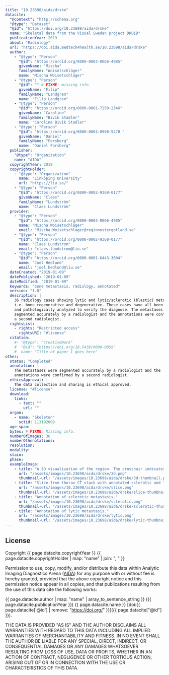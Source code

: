```yaml
---
title: "10.23698/aida/drske"
datacite:
  "@context": "http://schema.org"
  "@type": "Dataset"
  "@id": "https://doi.org/10.23698/aida/drske"
  name: "Skeletal data from the Visual Sweden project DROID"
  publicationYear: 2019
  about: "Radiology"
  url: "https://doi.aida.medtech4health.se/10.23698/aida/drske"
  author:
    - "@type": "Person"
      "@id": "https://orcid.org/0000-0003-0066-4985"
      givenName: "Mischa"
      familyName: "Woisetschläger"
      name: "Mischa Woisetschläger"
    - "@type": "Person"
      "@id": "" # FIXME: missing info
      givenName: "Filip"
      familyName: "Landgren"
      name: "Filip Landgren"
    - "@type": "Person"
      "@id": "https://orcid.org/0000-0001-7250-234X"
      givenName: "Caroline"
      familyName: "Bivik Stadler"
      name: "Caroline Bivik Stadler"
    - "@type": "Person"
      "@id": "https://orcid.org/0000-0003-0908-9470	"
      givenName: "Daniel"
      familyName: "Forsberg"
      name: "Daniel Forsberg"
  publisher:
    "@type": "Organization"
    name: "AIDA"
  copyrightYear: 2019
  copyrightHolder:
    - "@type": "Organization"
      name: "Linköping University"
      url: "https://liu.se/"
    - "@type": "Person"
      "@id": "https://orcid.org/0000-0002-9368-0177"
      givenName: "Claes"
      familyName: "Lundström"
      name: "Claes Lundström"
  provider:
    - "@type": "Person"
      "@id": "https://orcid.org/0000-0003-0066-4985"
      name: "Mischa Woisetschläger"
      email: "Mischa.Woisetschlager@regionostergotland.se"
    - "@type": "Person"
      "@id": "https://orcid.org/0000-0002-9368-0177"
      name: "Claes Lundstrom"
      email: "claes.lundstrom@liu.se"
    - "@type": "Person"
      "@id": "https://orcid.org/0000-0001-6443-3604"
      name: "Joel Hedlund"
      email: "joel.hedlund@liu.se"
  dateCreated: "2019-01-09"
  datePublished: "2019-01-09"
  dateModified: "2019-01-09"
  keywords: "bone metastasis, radiology, annotated"
  version: "1.0"
  description: |
    36 radiology cases showing lytic and lytic/sclerotic (blastic) metastases
    i.e. bone regenerative and degenerative. These cases have all been punctured
    and pathologically analyzed to verify the diagnose. The metastases were
    segmented accurately by a radiologist and the annotations were confirmed by
    a second radiologist.
  rightsList:
    - rights: "Restricted access"
      rightsURI: "#license"
  citation:
    #- "@type": "CreativeWork"
    #  "@id": "https://doi.org/10.5438/0000-00SS"
    #  name: "Title of paper 1 goes here"
other:
  status: "Completed"
  annotation: |
    The metastases were segmented accurately by a radiologist and the
    annotations were confirmed by a second radiologist.
  ethicsApproval: |
    The data collection and sharing is ethical approved.
  license: "#license"
  download:
    links:
      - text: ""
        url: ""
  organ:
    - name: "Skeleton"
      sctid: 113192009
  age-span:
  bytes: # FIXME: Missing info.
  numberOfImages: 36
  numberOfAnnotations:
  resolution:
  modality:
  stain:
  phase:
  exampleImage:
    - title: "A 3D visualization of the region. The crosshair indicates the location of the lytic metastasis."
      url: "/assets/images/10.23698/aida/drske/3d.png"
      thumbnail-url: "/assets/images/10.23698/aida/drske/3d-thumbnail.png"
    - title: "Slice from thorax CT stack with annotated sclerotic and lytic bone metastases."
      url: "/assets/images/10.23698/aida/drske/slice.png"
      thumbnail-url: "/assets/images/10.23698/aida/drske/slice-thumbnail.png"
    - title: "Annotation of sclerotic metastasis."
      url: "/assets/images/10.23698/aida/drske/sclerotic.png"
      thumbnail-url: "/assets/images/10.23698/aida/drske/sclerotic-thumbnail.png"
    - title: "Annotation of lytic metastasis."
      url: "/assets/images/10.23698/aida/drske/lytic.png"
      thumbnail-url: "/assets/images/10.23698/aida/drske/lytic-thumbnail.png"
---
```

## License
Copyright {{ page.datacite.copyrightYear }} {{ page.datacite.copyrightHolder | map: "name" |  join: ", " }}

Permission to use, copy, modify, and/or distribute this data within Analytic
Imaging Diagnostics Arena ([AIDA](https://medtech4health.se/aida)) for any
purpose with or without fee is hereby granted, provided that the above copyright
notice and this permission notice appear in all copies, and that publications
resulting from the use of this data cite the following works:

{{ page.datacite.author | map: "name" | array_to_sentence_string }} ({{ page.datacite.publicationYear }}) {{ page.datacite.name }} [doi:{{ page.datacite['@id'] | remove: "https://doi.org/" }}]({{ page.datacite["@id"] }}).

THE DATA IS PROVIDED "AS IS" AND THE AUTHOR DISCLAIMS ALL WARRANTIES WITH REGARD
TO THIS DATA INCLUDING ALL IMPLIED WARRANTIES OF MERCHANTABILITY AND FITNESS. IN
NO EVENT SHALL THE AUTHOR BE LIABLE FOR ANY SPECIAL, DIRECT, INDIRECT, OR
CONSEQUENTIAL DAMAGES OR ANY DAMAGES WHATSOEVER RESULTING FROM LOSS OF USE, DATA
OR PROFITS, WHETHER IN AN ACTION OF CONTRACT, NEGLIGENCE OR OTHER TORTIOUS
ACTION, ARISING OUT OF OR IN CONNECTION WITH THE USE OR CHARACTERISTICS OF THIS
DATA.
